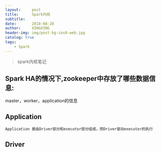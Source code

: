 ```yaml
---
layout:     post
title:      Spark内核
subtitle:   
date:       2018-08-28
author:     XINGXING
header-img: img/post-bg-ios9-web.jpg
catalog: true
tags:
    - Spark
---
```


>
>spark内核笔记
> 

##  Spark HA的情况下,zookeeper中存放了哪些数据信息:

master，worker，application的信息

## Application

    Application 是由Driver部分和executor部分组成，而Driver驱动executor的执行
    
## Driver

